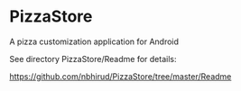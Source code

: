 # PizzaStore
A pizza customization application for Android

See directory PizzaStore/Readme for details:

https://github.com/nbhirud/PizzaStore/tree/master/Readme
